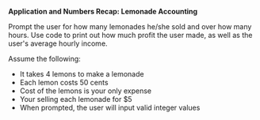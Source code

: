 **Application and Numbers Recap: Lemonade Accounting**

Prompt the user for how many lemonades he/she sold and over how many hours. Use code to print out how much profit the user made, as well as the user's average hourly income.

Assume the following:

- It takes 4 lemons to make a lemonade
- Each lemon costs 50 cents
- Cost of the lemons is your only expense
- Your selling each lemonade for $5
- When prompted, the user will input valid integer values
